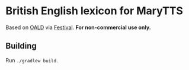 British English lexicon for MaryTTS
==============================

Based on [OALD](http://www.oxfordlearnersdictionaries.com/) via [Festival](http://www.cstr.ed.ac.uk/projects/festival/).
**For non-commercial use only.**

Building
--------

Run `./gradlew build`.

